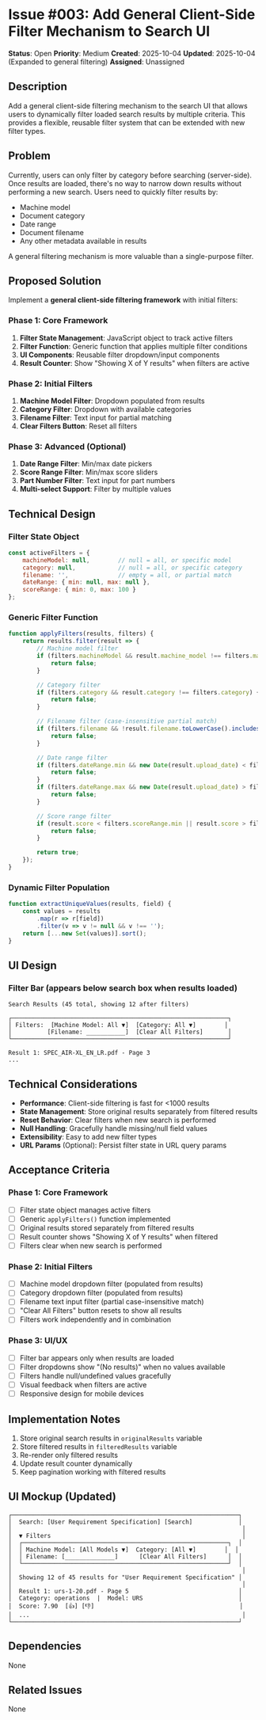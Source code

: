 # Issue #003: Add General Client-Side Filter Mechanism to Search UI

**Status**: Open
**Priority**: Medium
**Created**: 2025-10-04
**Updated**: 2025-10-04 (Expanded to general filtering)
**Assigned**: Unassigned

## Description

Add a general client-side filtering mechanism to the search UI that allows users to dynamically filter loaded search results by multiple criteria. This provides a flexible, reusable filter system that can be extended with new filter types.

## Problem

Currently, users can only filter by category before searching (server-side). Once results are loaded, there's no way to narrow down results without performing a new search. Users need to quickly filter results by:
- Machine model
- Document category
- Date range
- Document filename
- Any other metadata available in results

A general filtering mechanism is more valuable than a single-purpose filter.

## Proposed Solution

Implement a **general client-side filtering framework** with initial filters:

### Phase 1: Core Framework
1. **Filter State Management**: JavaScript object to track active filters
2. **Filter Function**: Generic function that applies multiple filter conditions
3. **UI Components**: Reusable filter dropdown/input components
4. **Result Counter**: Show "Showing X of Y results" when filters are active

### Phase 2: Initial Filters
1. **Machine Model Filter**: Dropdown populated from results
2. **Category Filter**: Dropdown with available categories
3. **Filename Filter**: Text input for partial matching
4. **Clear Filters Button**: Reset all filters

### Phase 3: Advanced (Optional)
1. **Date Range Filter**: Min/max date pickers
2. **Score Range Filter**: Min/max score sliders
3. **Part Number Filter**: Text input for part numbers
4. **Multi-select Support**: Filter by multiple values

## Technical Design

### Filter State Object
```javascript
const activeFilters = {
    machineModel: null,        // null = all, or specific model
    category: null,            // null = all, or specific category
    filename: '',              // empty = all, or partial match
    dateRange: { min: null, max: null },
    scoreRange: { min: 0, max: 100 }
};
```

### Generic Filter Function
```javascript
function applyFilters(results, filters) {
    return results.filter(result => {
        // Machine model filter
        if (filters.machineModel && result.machine_model !== filters.machineModel) {
            return false;
        }

        // Category filter
        if (filters.category && result.category !== filters.category) {
            return false;
        }

        // Filename filter (case-insensitive partial match)
        if (filters.filename && !result.filename.toLowerCase().includes(filters.filename.toLowerCase())) {
            return false;
        }

        // Date range filter
        if (filters.dateRange.min && new Date(result.upload_date) < filters.dateRange.min) {
            return false;
        }
        if (filters.dateRange.max && new Date(result.upload_date) > filters.dateRange.max) {
            return false;
        }

        // Score range filter
        if (result.score < filters.scoreRange.min || result.score > filters.scoreRange.max) {
            return false;
        }

        return true;
    });
}
```

### Dynamic Filter Population
```javascript
function extractUniqueValues(results, field) {
    const values = results
        .map(r => r[field])
        .filter(v => v != null && v !== '');
    return [...new Set(values)].sort();
}
```

## UI Design

### Filter Bar (appears below search box when results loaded)
```
Search Results (45 total, showing 12 after filters)

┌─────────────────────────────────────────────────────────────┐
│ Filters:  [Machine Model: All ▼]  [Category: All ▼]        │
│          [Filename: ___________]  [Clear All Filters]       │
└─────────────────────────────────────────────────────────────┘

Result 1: SPEC_AIR-XL_EN_LR.pdf - Page 3
...
```

## Technical Considerations

- **Performance**: Client-side filtering is fast for <1000 results
- **State Management**: Store original results separately from filtered results
- **Reset Behavior**: Clear filters when new search is performed
- **Null Handling**: Gracefully handle missing/null field values
- **Extensibility**: Easy to add new filter types
- **URL Params** (Optional): Persist filter state in URL query params

## Acceptance Criteria

### Phase 1: Core Framework
- [ ] Filter state object manages active filters
- [ ] Generic `applyFilters()` function implemented
- [ ] Original results stored separately from filtered results
- [ ] Result counter shows "Showing X of Y results" when filtered
- [ ] Filters clear when new search is performed

### Phase 2: Initial Filters
- [ ] Machine model dropdown filter (populated from results)
- [ ] Category dropdown filter (populated from results)
- [ ] Filename text input filter (partial case-insensitive match)
- [ ] "Clear All Filters" button resets to show all results
- [ ] Filters work independently and in combination

### Phase 3: UI/UX
- [ ] Filter bar appears only when results are loaded
- [ ] Filter dropdowns show "(No results)" when no values available
- [ ] Filters handle null/undefined values gracefully
- [ ] Visual feedback when filters are active
- [ ] Responsive design for mobile devices

## Implementation Notes

1. Store original search results in `originalResults` variable
2. Store filtered results in `filteredResults` variable
3. Re-render only filtered results
4. Update result counter dynamically
5. Keep pagination working with filtered results

## UI Mockup (Updated)

```
┌────────────────────────────────────────────────────────────────┐
│  Search: [User Requirement Specification] [Search]             │
│                                                                 │
│  ▼ Filters                                                      │
│  ┌──────────────────────────────────────────────────────────┐  │
│  │ Machine Model: [All Models ▼]  Category: [All ▼]        │  │
│  │ Filename: [______________]      [Clear All Filters]      │  │
│  └──────────────────────────────────────────────────────────┘  │
│                                                                 │
│  Showing 12 of 45 results for "User Requirement Specification" │
│                                                                 │
│  Result 1: urs-1-20.pdf - Page 5                               │
│  Category: operations  |  Model: URS                           │
│  Score: 7.90  [👍] [👎]                                         │
│  ...                                                            │
└────────────────────────────────────────────────────────────────┘
```

## Dependencies

None

## Related Issues

None
